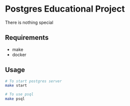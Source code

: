 # Postgres Educational Project

There is nothing special

## Requirements

* make
* docker

## Usage

```bash
# To start postgres server
make start

# To use psql
make psql
```